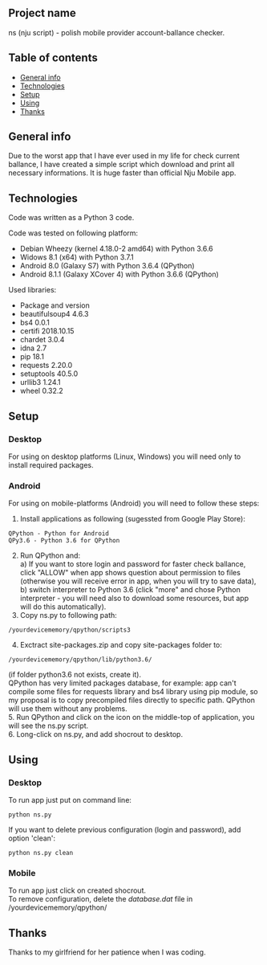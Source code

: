 ## Project name
ns (nju script) - polish mobile provider account-ballance checker.  

## Table of contents
* [General info](#general-info)
* [Technologies](#technologies)
* [Setup](#setup)
* [Using](#using)
* [Thanks](#thanks)

## General info
Due to the worst app that I have ever used in my life for check current ballance, I have created a simple script which download and print all necessary informations. It is huge faster than official Nju Mobile app.

## Technologies
Code was written as a Python 3 code.

Code was tested on following platform:
* Debian Wheezy (kernel 4.18.0-2 amd64) with Python 3.6.6
* Widows 8.1 (x64) with Python 3.7.1
* Android 8.0 (Galaxy S7) with Python 3.6.4 (QPython)
* Android 8.1.1 (Galaxy XCover 4) with Python 3.6.6 (QPython)

Used libraries:
* Package and version   
* beautifulsoup4 4.6.3     
* bs4            0.0.1     
* certifi        2018.10.15
* chardet        3.0.4     
* idna           2.7       
* pip            18.1      
* requests       2.20.0    
* setuptools     40.5.0    
* urllib3        1.24.1    
* wheel          0.32.2   

## Setup

### Desktop
For using on desktop platforms (Linux, Windows) you will need only to install required packages.

### Android
For using on mobile-platforms (Android) you will need to follow these steps:  

1. Install applications as following (sugessted from Google Play Store):
```
QPython - Python for Android
QPy3.6 - Python 3.6 for QPython
```
2. Run QPython and:  
a) If you want to store login and password for faster check ballance, click "ALLOW" when app shows question about permission to files (otherwise you will receive error in app, when you will try to save data),  
b) switch interpreter to Python 3.6 (click "more" and chose Python interpreter - you will need also to download some resources, but app will do this automatically).  
3. Copy ns.py to following path:
```
/yourdevicememory/qpython/scripts3
```
4. Exctract site-packages.zip and copy site-packages folder to:
```
/yourdevicememory/qpython/lib/python3.6/
```
(if folder python3.6 not exists, create it).   
QPython has very limited packages database, for example: app can't compile some files for requests library and bs4 library using pip module, so my proposal is to copy precompiled files directly to specific path. QPython will use them without any problems.  
5. Run QPython and click on the icon on the middle-top of application, you will see the ns.py script.  
6. Long-click on ns.py, and add shocrout to desktop.  

## Using

### Desktop
To run app just put on command line:
```
python ns.py
```
If you want to delete previous configuration (login and password), add option 'clean':
```
python ns.py clean
```
### Mobile
To run app just click on created shocrout.  
To remove configuration, delete the *database.dat* file in /yourdevicememory/qpython/

## Thanks

Thanks to my girlfriend for her patience when I was coding.
